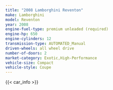 ```yaml
---
title: "2008 Lamborghini Reventon"
make: Lamborghini
model: Reventon
year: 2008
engine-fuel-type: premium unleaded (required)
engine-hp: 650
engine-cylinders: 12
transmission-type: AUTOMATED_Manual
driven-wheels: all wheel drive
number-of-doors: 2
market-category: Exotic,High-Performance
vehicle-size: Compact
vehicle-style: Coupe
---
```


{{< car_info >}}

